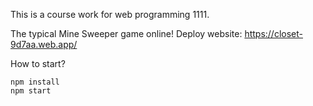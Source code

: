 This is a course work for web programming 1111.

The typical Mine Sweeper game online!
Deploy website: https://closet-9d7aa.web.app/

How to start?
```
npm install
npm start
```
